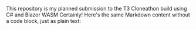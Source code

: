 This repository is my planned submission to the T3 Cloneathon build using C# and Blazor WASM
Certainly! Here's the same Markdown content without a code block, just as plain text: